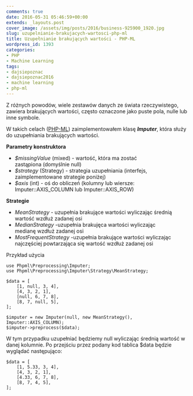 ```yaml
---
comments: true
date: 2016-05-31 05:46:59+00:00
extends: _layouts.post
cover_image: /assets/img/posts/2016/business-925900_1920.jpg
slug: uzupelnianie-brakujacych-wartosci-php-ml
title: Uzupełnianie brakujących wartości - PHP-ML
wordpress_id: 1393
categories:
- PHP
- Machine Learning
tags:
- dajsiepoznac
- dajsiepoznac2016
- machine learning
- php-ml
---
```


Z różnych powodów, wiele zestawów danych ze świata rzeczywistego, zawiera brakujących wartości, często oznaczone jako puste pola, nulle lub inne symbole.<!-- more -->

W takich celach ([PHP-ML](https://itcraftsman.pl/daj-sie-poznac-2016-zaczynamy/)) zaimplementowałem klasę **_Imputer_**, która służy do uzupełniania brakujących wartości.

**Parametry konstruktora**

  * _$missingValue_ (mixed) - wartość, która ma zostać zastąpiona (domyślnie null)
  * _$strategy_ (Strategy) - strategia uzupełniania (interfejs, zaimplementowane strategie poniżej)
  * _$axis_ (int) - oś do obliczeń (kolumny lub wiersze: Imputer::AXIS_COLUMN lub Imputer::AXIS_ROW)

**Strategie**

  * _MeanStrategy_ - uzupełnia brakujące wartości wyliczając średnią wartość wzdłuż zadanej osi
  * _MedianStrategy_ -uzupełnia brakujęca wartości wyliczając medianę wzdłuż zadanej osi
  * _MostFrequentStrategy_ -uzupełnia brakujące wartości wyliczając najczęściej powtarzająca się wartość wzdłuż zadanej osi

Przykład użycia

    use Phpml\Preprocessing\Imputer;
    use Phpml\Preprocessing\Imputer\Strategy\MeanStrategy;
    
    $data = [
        [1, null, 3, 4],
        [4, 3, 2, 1],
        [null, 6, 7, 8],
        [8, 7, null, 5],
    ];
    
    $imputer = new Imputer(null, new MeanStrategy(), Imputer::AXIS_COLUMN);
    $imputer->preprocess($data);

W tym przypadku uzupełniać będziemy null wyliczając średnią wartość w danej kolumnie. Po przejściu przez podany kod tablica $data będzie wyglądać następująco:

    $data = [
        [1, 5.33, 3, 4],
        [4, 3, 2, 1],
        [4.33, 6, 7, 8],
        [8, 7, 4, 5],
    ];
